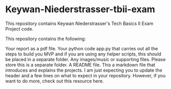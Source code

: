 # Keywan-Niederstrasser-tbii-exam

This repository contains Keywan Niederstrasser's Tech Basics II Exam Project code.

This repository contains the following:

Your report as a pdf file.
Your python code app.py that carries out all the steps to build you MVP and if you are using any helper scripts, this should be placed in a separate folder.
Any images/music or supporting files. Please store this is a separate folder.
A README file. This a markdown file that introduces and explains the projects. I am just expecting you to update the header and a few lines on what to expect in your repository. However, if you want to do more, check out this resource here.
